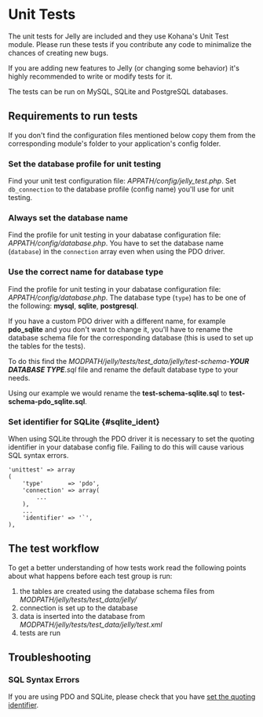 # Unit Tests

The unit tests for Jelly are included and they use Kohana's Unit Test module.
Please run these tests if you contribute any code to minimalize the chances of creating new bugs.

If you are adding new features to Jelly (or changing some behavior) it's highly recommended to write or modify tests for it.

The tests can be run on MySQL, SQLite and PostgreSQL databases.

## Requirements to run tests
If you don't find the configuration files mentioned below copy them from the corresponding module's folder to your application's config folder.

### Set the database profile for unit testing
Find your unit test configuration file: *APPATH/config/jelly_test.php*.
Set `db_connection` to the database profile (config name) you'll use for unit testing.

### Always set the database name
Find the profile for unit testing in your dabatase configuration file: *APPATH/config/database.php*.
You have to set the database name (`database`) in the `connection` array even when using the PDO driver.

### Use the correct name for database type
Find the profile for unit testing in your dabatase configuration file: *APPATH/config/database.php*.
The database type (`type`) has to be one of the following: **mysql**, **sqlite**, **postgresql**.

If you have a custom PDO driver with a different name, for example **pdo_sqlite** and you don't want to change it, you'll have to rename the database schema file for the corresponding database (this is used to set up the tables for the tests).

To do this find the *MODPATH/jelly/tests/test_data/jelly/test-schema-**YOUR DATABASE TYPE**.sql* file and rename the default database type to your needs.

Using our example we would rename the **test-schema-sqlite.sql** to **test-schema-pdo_sqlite.sql**.

### Set identifier for SQLite {#sqlite_ident}

When using SQLite through the PDO driver it is necessary to set the quoting identifier in your database config file.
Failing to do this will cause various SQL syntax errors.

	'unittest' => array
	(
		'type'       => 'pdo',
		'connection' => array(
			...
		),
		...
		'identifier' => '`',
	),

## The test workflow

To get a better understanding of how tests work read the following points about what happens before each test group is run:

1. the tables are created using the database schema files from *MODPATH/jelly/tests/test_data/jelly/*
2. connection is set up to the database
3. data is inserted into the database from *MODPATH/jelly/tests/test_data/jelly/test.xml*
4. tests are run

## Troubleshooting

### SQL Syntax Errors

If you are using PDO and SQLite, please check that you have [set the quoting identifier](#sqlite_ident).